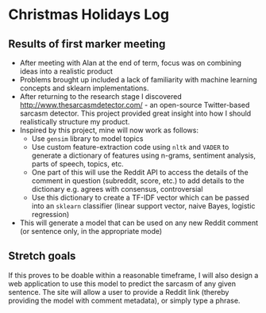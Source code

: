 # Christmas Holidays Log
## Results of first marker meeting
- After meeting with Alan at the end of term, focus was on combining ideas into a realistic product
- Problems brought up included a lack of familiarity with machine learning concepts and sklearn implementations.
- After returning to the research stage I discovered http://www.thesarcasmdetector.com/ - an open-source Twitter-based sarcasm detector. This project provided great insight into how I should realistically structure my product.
- Inspired by this project, mine will now work as follows:
    - Use `gensim` library to model topics
    - Use custom feature-extraction code using `nltk` and `VADER` to generate a dictionary of features using n-grams, sentiment analysis, parts of speech, topics, etc.
    - One part of this will use the Reddit API to access the details of the comment in question (subreddit, score, etc.) to add details to the dictionary e.g. agrees with consensus, controversial
    - Use this dictionary to create a TF-IDF vector which can be passed into an `sklearn` classifier (linear support vector, naive Bayes, logistic regression)
- This will generate a model that can be used on any new Reddit comment (or sentence only, in the appropriate mode)

## Stretch goals
If this proves to be doable within a reasonable timeframe, I will also design a web application to use this model to predict the sarcasm of any given sentence. The site will allow a user to provide a Reddit link (thereby providing the model with comment metadata), or simply type a phrase.
